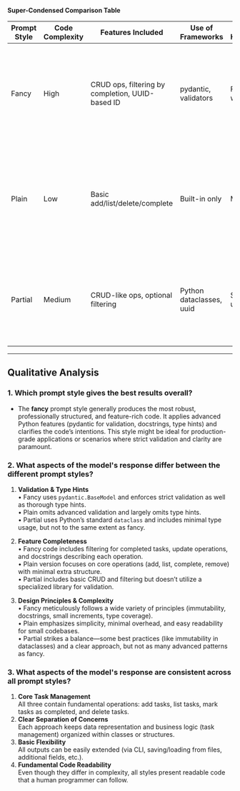 **Super-Condensed Comparison Table**

| Prompt Style | Code Complexity     | Features Included                                | Use of Frameworks       | Use of Type Hints/Validation | Design Principles                                                                                |
|--------------|---------------------|--------------------------------------------------|-------------------------|-----------------------------|--------------------------------------------------------------------------------------------------|
| Fancy        | High               | CRUD ops, filtering by completion, UUID-based ID | pydantic, validators    | Full type hints with Pydantic | Rigorously follows advanced best practices: docstrings, validation, structured in a class-based approach |
| Plain        | Low                | Basic add/list/delete/complete                   | Built-in only           | Minimal or none             | Simple approach, minimal overhead; code is easy to follow but lacks advanced validation or strict checks  |
| Partial      | Medium             | CRUD-like ops, optional filtering                | Python dataclasses, uuid| Some type usage via stdlib  | Balanced approach using some best practices but not as exhaustive as the “fancy” style                           |

---

## Qualitative Analysis

### 1. Which prompt style gives the best results overall?
- The **fancy** prompt style generally produces the most robust, professionally structured, and feature-rich code. It applies advanced Python features (pydantic for validation, docstrings, type hints) and clarifies the code’s intentions. This style might be ideal for production-grade applications or scenarios where strict validation and clarity are paramount.

### 2. What aspects of the model's response differ between the different prompt styles?
1. **Validation & Type Hints**  
   • Fancy uses `pydantic.BaseModel` and enforces strict validation as well as thorough type hints.  
   • Plain omits advanced validation and largely omits type hints.  
   • Partial uses Python’s standard `dataclass` and includes minimal type usage, but not to the same extent as fancy.

2. **Feature Completeness**  
   • Fancy code includes filtering for completed tasks, update operations, and docstrings describing each operation.  
   • Plain version focuses on core operations (add, list, complete, remove) with minimal extra structure.  
   • Partial includes basic CRUD and filtering but doesn’t utilize a specialized library for validation.

3. **Design Principles & Complexity**  
   • Fancy meticulously follows a wide variety of principles (immutability, docstrings, small increments, type coverage).  
   • Plain emphasizes simplicity, minimal overhead, and easy readability for small codebases.  
   • Partial strikes a balance—some best practices (like immutability in dataclasses) and a clear approach, but not as many advanced patterns as fancy.

### 3. What aspects of the model's response are consistent across all prompt styles?
1. **Core Task Management**  
   All three contain fundamental operations: add tasks, list tasks, mark tasks as completed, and delete tasks.  
2. **Clear Separation of Concerns**  
   Each approach keeps data representation and business logic (task management) organized within classes or structures.  
3. **Basic Flexibility**  
   All outputs can be easily extended (via CLI, saving/loading from files, additional fields, etc.).  
4. **Fundamental Code Readability**  
   Even though they differ in complexity, all styles present readable code that a human programmer can follow.